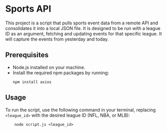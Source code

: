 # Sports API

This project is a script that pulls sports event data from a remote API and consolidates it into a local JSON file. It is designed to be run with a league ID as an argument, fetching and updating events for that specific league. It will capture the events from yesterday and today.

## Prerequisites

- Node.js installed on your machine.
- Install the required npm packages by running:
  ```
  npm install axios
  ```

## Usage

To run the script, use the following command in your terminal, replacing `<league_id>` with the desired league ID (NFL, NBA, or MLB):
```
    node script.js <league_id>
```
